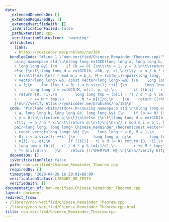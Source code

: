 ```yaml
---
data:
  _extendedDependsOn: []
  _extendedRequiredBy: []
  _extendedVerifiedWith: []
  _isVerificationFailed: false
  _pathExtension: cpp
  _verificationStatusIcon: ':warning:'
  attributes:
    links:
    - https://yukicoder.me/problems/no/186
  bundledCode: "#line 1 \"non-verified/Chinese_Remainder_Theorem.cpp\"\n#include <bits/stdc++.h>\n\
    using namespace std;\n\nlong long extGCD(long long a, long long b, long long &x,\
    \ long long &y) {\n    if (b == 0) {\n\t\tx = 1, y = 0;\n\t\treturn a;\n\t}\n\t\
    else {\n\t\tlong long d = extGCD(b, a%b, y, x);\n\t\ty -= a / b * x;\n\t\treturn\
    \ d;\n\t}\n}\n\n// r mod m_i = b_i, M = lcm(m_i)\npair<long long, long long> Chinese_Remainder_Theorem(const\
    \ vector<long long> &b, const vector<long long> &m) {\n    long long r = 0, M\
    \ = 1;\n    for (int i = 0; i < b.size(); ++i) {\n        long long p, q;\n  \
    \      long long d = extGCD(M, m[i], p, q);\n        if ((b[i] - r) % d != 0)\
    \ return {0, -1};\n        long long tmp = (b[i] - r) / d * p % (m[i]/d);\n  \
    \      r += M * tmp;\n        M *= m[i]/d;\n    }\n    return {(r%M+M)%M, M};\n\
    }\n\n//verify https://yukicoder.me/problems/no/186\n"
  code: "#include <bits/stdc++.h>\nusing namespace std;\n\nlong long extGCD(long long\
    \ a, long long b, long long &x, long long &y) {\n    if (b == 0) {\n\t\tx = 1,\
    \ y = 0;\n\t\treturn a;\n\t}\n\telse {\n\t\tlong long d = extGCD(b, a%b, y, x);\n\
    \t\ty -= a / b * x;\n\t\treturn d;\n\t}\n}\n\n// r mod m_i = b_i, M = lcm(m_i)\n\
    pair<long long, long long> Chinese_Remainder_Theorem(const vector<long long> &b,\
    \ const vector<long long> &m) {\n    long long r = 0, M = 1;\n    for (int i =\
    \ 0; i < b.size(); ++i) {\n        long long p, q;\n        long long d = extGCD(M,\
    \ m[i], p, q);\n        if ((b[i] - r) % d != 0) return {0, -1};\n        long\
    \ long tmp = (b[i] - r) / d * p % (m[i]/d);\n        r += M * tmp;\n        M\
    \ *= m[i]/d;\n    }\n    return {(r%M+M)%M, M};\n}\n\n//verify https://yukicoder.me/problems/no/186"
  dependsOn: []
  isVerificationFile: false
  path: non-verified/Chinese_Remainder_Theorem.cpp
  requiredBy: []
  timestamp: '2020-04-26 16:29:01+09:00'
  verificationStatus: LIBRARY_NO_TESTS
  verifiedWith: []
documentation_of: non-verified/Chinese_Remainder_Theorem.cpp
layout: document
redirect_from:
- /library/non-verified/Chinese_Remainder_Theorem.cpp
- /library/non-verified/Chinese_Remainder_Theorem.cpp.html
title: non-verified/Chinese_Remainder_Theorem.cpp
---
```

